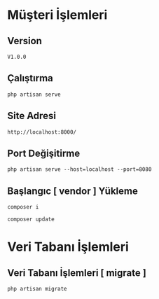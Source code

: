 # Müşteri İşlemleri

##  Version
```
V1.0.0
```

## Çalıştırma
```
php artisan serve
```

## Site Adresi
```
http://localhost:8000/
```

## Port Değişitirme
```
php artisan serve --host=localhost --port=8080
``` 
 
## Başlangıc [ vendor ]  Yükleme
```
composer i
``` 
```
composer update
```

# Veri Tabanı İşlemleri

## Veri Tabanı İşlemleri [ migrate ]
```
php artisan migrate
```

